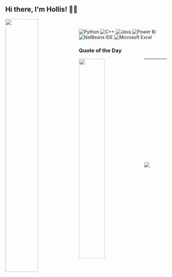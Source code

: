 ## Hi there, I'm Hollis! 👋🏻

<img align="left" width="45%" src = "https://github-readme-stats.vercel.app/api/top-langs/?username=herr-hollis&hide_progress=true&theme=tokyonight" />

$~~~~$

![Python](https://img.shields.io/badge/python-3670A0?style=for-the-badge&logo=python&logoColor=ffdd54)
![C++](https://img.shields.io/badge/c++-%2300599C.svg?style=for-the-badge&logo=c%2B%2B&logoColor=white)
![Java](https://img.shields.io/badge/java-%23ED8B00.svg?style=for-the-badge&logo=java&logoColor=white)
![Power Bi](https://img.shields.io/badge/power_bi-F2C811?style=for-the-badge&logo=powerbi&logoColor=black)
![NetBeans IDE](https://img.shields.io/badge/NetBeansIDE-1B6AC6.svg?style=for-the-badge&logo=apache-netbeans-ide&logoColor=white)
![Microsoft Excel](https://img.shields.io/badge/Microsoft_Excel-217346?style=for-the-badge&logo=microsoft-excel&logoColor=white)

### Quote of the Day
<img align="left" width="40%" src = "https://quotes-github-readme.vercel.app/api?type=vertical&theme=radical" />

---

$~~~~~~~~~~~~~~~~~~~~~~~~~~~~~~~~~~~~~~~~~~~~~~~~~~~~~~~~~~~~~~~~~~~~~~~~~~~~~~~~~~~~~~~~~~~~~~~~~~~~~~~~~~~~~~~~~~~~~~~~~~~~~~~~~~~~~~~~~~~~~~~~~~~~~~$
---
[![](https://visitcount.itsvg.in/api?id=herr-hollis&icon=2&color=0)](https://visitcount.itsvg.in)
